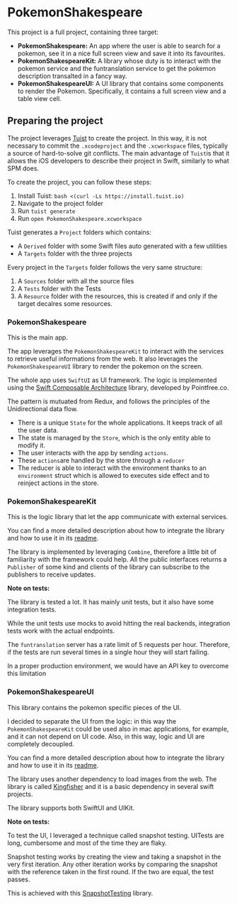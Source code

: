 # PokemonShakespeare

This project is a full project, containing three target:

* **PokemonShakespeare:** An app where the user is able to search for a pokemon, see it in a nice full screen view and save it into its favourites.
* **PokemonShakespeareKit:** A library whose duty is to interact with the pokemon service and the funtranslation service to get the pokemon description transalted in a fancy way.
* **PokemonShakespeareUI:** A UI library that contains some components to render the Pokemon. Specifically, it contains a full screen view and a table view cell.

## Preparing the project

The project leverages [Tuist](https://tuist.io) to create the project. In this way, it is not necessary to commit the `.xcodeproject` and the `.xcworkspace` files, typically a source of hard-to-solve git conflicts. The main advantage of `Tuist`is that it allows the iOS developers to describe their project in Swift, similarly to what SPM does.

To create the project, you can follow these steps:

1. Install Tuist: `bash <(curl -Ls https://install.tuist.io)`
2. Navigate to the project folder
3. Run `tuist generate`
4. Run `open PokemonShakespeare.xcworkspace` 

Tuist generates a `Project` folders which contains:

* A `Derived` folder with some Swift files auto generated with a few utilities
* A `Targets` folder with the three projects

Every project in the `Targets` folder follows the very same structure:

1. A `Sources` folder with all the source files
2. A `Tests` folder with the Tests
3. A `Resource` folder with the resources, this is created if and only if the target decalres some resources.

### PokemonShakespeare

This is the main app.

The app leverages the `PokemonShakespeareKit` to interact with the services to retrieve useful informations from the web. It also leverages the `PokemonShakespeareUI` library to render the pokemon on the screen.

The whole app uses `SwiftUI` as UI framework.
The logic is implemented using the [Swift Composable Architecture](https://github.com/pointfreeco/swift-composable-architecture) library, developed by Pointfree.co.

The pattern is mutuated from Redux, and follows the principles of the Unidirectional data flow.

* There is a unique `State` for the whole applications. It keeps track of all the user data.  
* The state is managed by the `Store`, which is the only entity able to modify it.
* The user interacts with the app by sending `actions`.
* These `actions`are handled by the store through a `reducer`
* The reducer is able to interact with the environment thanks to an `environment` struct which is allowed to executes side effect and to reinject actions in the store.

### PokemonShakespeareKit

This is the logic library that let the app communicate with external services.

You can find a more detailed description about how to integrate the library and how to use it in its [readme](./Targets/PokemonShakespeareKit/README.md).

The library is implemented by leveraging `Combine`, therefore a little bit of familiarity with the framework could help. All the public interfaces returns a `Publisher` of some kind and clients of the library can subscribe to the publishers to receive updates.

**Note on tests:** 

The library is tested a lot. It has mainly unit tests, but it also have some integration tests.

While the unit tests use mocks to avoid hitting the real backends, integration tests work with the actual endpoints.

The `funtranslation` server has a rate limit of 5 requests per hour. Therefore, if the tests are run several times in a single hour they will start failing.

In a proper production environment, we would have an API key to overcome this limitation

### PokemonShakespeareUI

This library contains the pokemon specific pieces of the UI.

I decided to separate the UI from the logic: in this way the `PokemonShakespeareKit` could be used also in mac applications, for example, and it can not depend on UI code.
Also, in this way, logic and UI are completely decoupled.

You can find a more detailed description about how to integrate the library and how to use it in its [readme](./Targets/PokemonShakespeareUI/README.md).

The library uses another dependency to load images from the web. The library is called [Kingfisher](https://github.com/onevcat/Kingfisher) and it is a basic dependency in several swift projects.

The library supports both SwiftUI and UIKit.

**Note on tests:**

To test the UI, I leveraged a technique called snapshot testing. UITests are long, cumbersome and most of the time they are flaky.

Snapshot testing works by creating the view and taking a snapshot in the very first iteration. Any other iteration works by comparing the snapshot with the reference taken in the first round. If the two are equal, the test passes.

This is achieved with this [SnapshotTesting](https://github.com/pointfreeco/swift-snapshot-testing) library.


 
